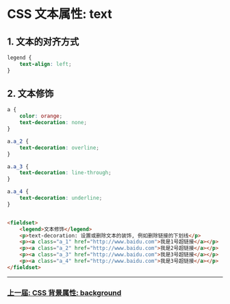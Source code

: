 # CSS 文本属性: text

## 1. 文本的对齐方式

```css
legend {
    text-align: left;
}
```

## 2. 文本修饰

```css
a {
    color: orange;
    text-decoration: none;
}

a.a_2 {
    text-decoration: overline;
}

a.a_3 {
    text-decoration: line-through;
}

a.a_4 {
    text-decoration: underline;
}
```

```html

<fieldset>
    <legend>文本修饰</legend>
    <p>text-decoration: 设置或删除文本的装饰, 例如删除链接的下划线</p>
    <p><a class="a_1" href="http://www.baidu.com">我是1号超链接</a></p>
    <p><a class="a_2" href="http://www.baidu.com">我是2号超链接</a></p>
    <p><a class="a_3" href="http://www.baidu.com">我是3号超链接</a></p>
    <p><a class="a_4" href="http://www.baidu.com">我是3号超链接</a></p>
</fieldset>
```

---

### [上一届: CSS 背景属性: background](../2_background/README.md)